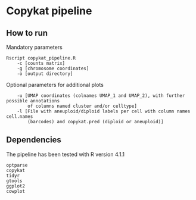 # Copykat pipeline

## How to run 

Mandatory parameters

```
Rscript copykat_pipeline.R
	-c [counts matrix]
	-g [chromosome coordinates]
	-o [output directory]
```

Optional parameters for additional plots

```
	-u [UMAP coordinates (colnames UMAP_1 and UMAP_2), with further possible annotations 
		of columns named cluster and/or celltype]
	-l [File with aneuploid/diploid labels per cell with column names cell.names 
		(barcodes) and copykat.pred (diploid or aneuploid)]
```

## Dependencies

The pipeline has been tested with R version 4.1.1
```
optparse
copykat
tidyr
gtools
ggplot2
cowplot
```
